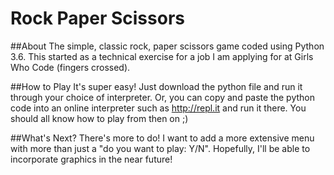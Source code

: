 # Rock Paper Scissors

##About
The simple, classic rock, paper scissors game coded using Python 3.6. This started as a technical exercise for a job I am applying for at Girls Who Code (fingers crossed). 

##How to Play
It's super easy! Just download the python file and run it through your choice of interpreter. Or, you can copy and paste the python code into an online interpreter such as http://repl.it and run it there. You should all know how to play from then on ;)

##What's Next?
There's more to do! I want to add a more extensive menu with more than just a "do you want to play: Y/N". Hopefully, I'll be able to incorporate graphics in the near future!